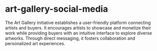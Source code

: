# art-gallery-social-media
The Art Gallery initiative establishes a user-friendly platform connecting artists and buyers. It encourages artists to showcase and monetize their work while providing buyers with an intuitive interface to explore diverse artworks. Through direct messaging, it fosters collaboration and personalized art experiences.
